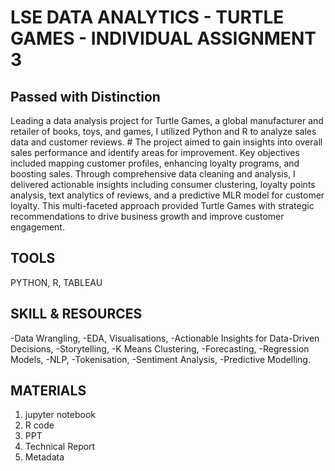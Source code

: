 # LSE DATA ANALYTICS - TURTLE GAMES - INDIVIDUAL ASSIGNMENT 3
## Passed with Distinction
Leading a data analysis project for Turtle Games, a global manufacturer and retailer of books, toys, and games, I utilized Python and R to analyze sales data and customer reviews. #
The project aimed to gain insights into overall sales performance and identify areas for improvement. 
Key objectives included mapping customer profiles, enhancing loyalty programs, and boosting sales. Through comprehensive data cleaning and analysis, 
I delivered actionable insights including consumer clustering, loyalty points analysis, text analytics of reviews, and a predictive MLR model for customer loyalty.
This multi-faceted approach provided Turtle Games with strategic recommendations to drive business growth and improve customer engagement.
## TOOLS
PYTHON, R, TABLEAU
## SKILL & RESOURCES
-Data Wrangling, -EDA, Visualisations, -Actionable Insights for Data-Driven Decisions, -Storytelling, -K Means Clustering, -Forecasting, -Regression Models, -NLP,
-Tokenisation, -Sentiment Analysis, -Predictive Modelling.
## MATERIALS
1) jupyter notebook
2) R code
3) PPT
4) Technical Report
5) Metadata
